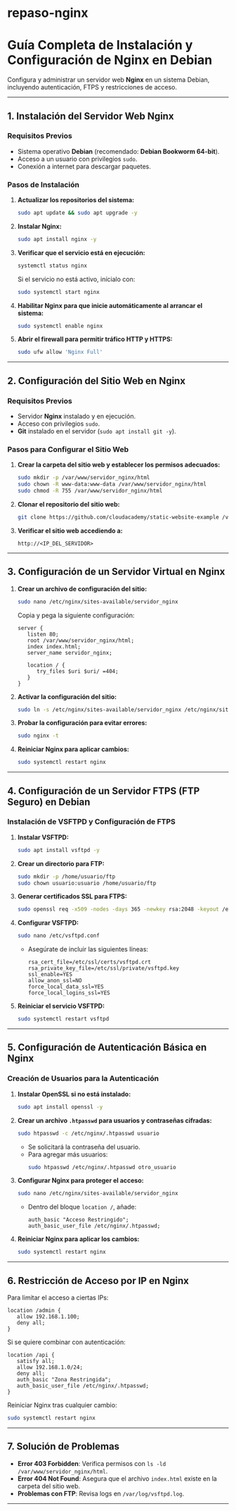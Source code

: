 # repaso-nginx

# Guía Completa de Instalación y Configuración de Nginx en Debian

Configura y administrar un servidor web **Nginx** en un sistema Debian, incluyendo autenticación, FTPS y restricciones de acceso.

---

## 1. Instalación del Servidor Web Nginx

### Requisitos Previos
- Sistema operativo **Debian** (recomendado: **Debian Bookworm 64-bit**).
- Acceso a un usuario con privilegios `sudo`.
- Conexión a internet para descargar paquetes.

### Pasos de Instalación
1. **Actualizar los repositorios del sistema:**
   ```bash
   sudo apt update && sudo apt upgrade -y
   ```

2. **Instalar Nginx:**
   ```bash
   sudo apt install nginx -y
   ```

3. **Verificar que el servicio está en ejecución:**
   ```bash
   systemctl status nginx
   ```
   Si el servicio no está activo, inícialo con:
   ```bash
   sudo systemctl start nginx
   ```

4. **Habilitar Nginx para que inicie automáticamente al arrancar el sistema:**
   ```bash
   sudo systemctl enable nginx
   ```

5. **Abrir el firewall para permitir tráfico HTTP y HTTPS:**
   ```bash
   sudo ufw allow 'Nginx Full'
   ```

---

## 2. Configuración del Sitio Web en Nginx

### Requisitos Previos
- Servidor **Nginx** instalado y en ejecución.
- Acceso con privilegios `sudo`.
- **Git** instalado en el servidor (`sudo apt install git -y`).

### Pasos para Configurar el Sitio Web
1. **Crear la carpeta del sitio web y establecer los permisos adecuados:**
   ```bash
   sudo mkdir -p /var/www/servidor_nginx/html
   sudo chown -R www-data:www-data /var/www/servidor_nginx/html
   sudo chmod -R 755 /var/www/servidor_nginx/html
   ```

2. **Clonar el repositorio del sitio web:**
   ```bash
   git clone https://github.com/cloudacademy/static-website-example /var/www/servidor_nginx/html
   ```

3. **Verificar el sitio web accediendo a:**
   ```
   http://<IP_DEL_SERVIDOR>
   ```

---

## 3. Configuración de un Servidor Virtual en Nginx

1. **Crear un archivo de configuración del sitio:**
   ```bash
   sudo nano /etc/nginx/sites-available/servidor_nginx
   ```

   Copia y pega la siguiente configuración:
   ```nginx
   server {
      listen 80;
      root /var/www/servidor_nginx/html;
      index index.html;
      server_name servidor_nginx;

      location / {
         try_files $uri $uri/ =404;
      }
   }
   ```

2. **Activar la configuración del sitio:**
   ```bash
   sudo ln -s /etc/nginx/sites-available/servidor_nginx /etc/nginx/sites-enabled/
   ```

3. **Probar la configuración para evitar errores:**
   ```bash
   sudo nginx -t
   ```

4. **Reiniciar Nginx para aplicar cambios:**
   ```bash
   sudo systemctl restart nginx
   ```

---

## 4. Configuración de un Servidor FTPS (FTP Seguro) en Debian

### Instalación de VSFTPD y Configuración de FTPS

1. **Instalar VSFTPD:**
   ```bash
   sudo apt install vsftpd -y
   ```

2. **Crear un directorio para FTP:**
   ```bash
   sudo mkdir -p /home/usuario/ftp
   sudo chown usuario:usuario /home/usuario/ftp
   ```

3. **Generar certificados SSL para FTPS:**
   ```bash
   sudo openssl req -x509 -nodes -days 365 -newkey rsa:2048 -keyout /etc/ssl/private/vsftpd.key -out /etc/ssl/certs/vsftpd.crt
   ```

4. **Configurar VSFTPD:**
   ```bash
   sudo nano /etc/vsftpd.conf
   ```
   - Asegúrate de incluir las siguientes líneas:
     ```
     rsa_cert_file=/etc/ssl/certs/vsftpd.crt
     rsa_private_key_file=/etc/ssl/private/vsftpd.key
     ssl_enable=YES
     allow_anon_ssl=NO
     force_local_data_ssl=YES
     force_local_logins_ssl=YES
     ```

5. **Reiniciar el servicio VSFTPD:**
   ```bash
   sudo systemctl restart vsftpd
   ```

---

## 5. Configuración de Autenticación Básica en Nginx

### Creación de Usuarios para la Autenticación

1. **Instalar OpenSSL si no está instalado:**
   ```bash
   sudo apt install openssl -y
   ```

2. **Crear un archivo `.htpasswd` para usuarios y contraseñas cifradas:**
   ```bash
   sudo htpasswd -c /etc/nginx/.htpasswd usuario
   ```
   - Se solicitará la contraseña del usuario.
   - Para agregar más usuarios:
     ```bash
     sudo htpasswd /etc/nginx/.htpasswd otro_usuario
     ```

3. **Configurar Nginx para proteger el acceso:**
   ```bash
   sudo nano /etc/nginx/sites-available/servidor_nginx
   ```
   - Dentro del bloque `location /`, añade:
     ```nginx
     auth_basic "Acceso Restringido";
     auth_basic_user_file /etc/nginx/.htpasswd;
     ```

4. **Reiniciar Nginx para aplicar los cambios:**
   ```bash
   sudo systemctl restart nginx
   ```

---

## 6. Restricción de Acceso por IP en Nginx

Para limitar el acceso a ciertas IPs:
```nginx
location /admin {
   allow 192.168.1.100;
   deny all;
}
```

Si se quiere combinar con autenticación:
```nginx
location /api {
   satisfy all;
   allow 192.168.1.0/24;
   deny all;
   auth_basic "Zona Restringida";
   auth_basic_user_file /etc/nginx/.htpasswd;
}
```

Reiniciar Nginx tras cualquier cambio:
```bash
sudo systemctl restart nginx
```

---

## 7. Solución de Problemas

- **Error 403 Forbidden**: Verifica permisos con `ls -ld /var/www/servidor_nginx/html`.
- **Error 404 Not Found**: Asegura que el archivo `index.html` existe en la carpeta del sitio web.
- **Problemas con FTP**: Revisa logs en `/var/log/vsftpd.log`.

---

